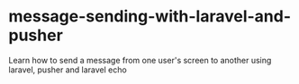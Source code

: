# message-sending-with-laravel-and-pusher
Learn how to send a message from one user's screen to another using laravel, pusher and laravel echo
